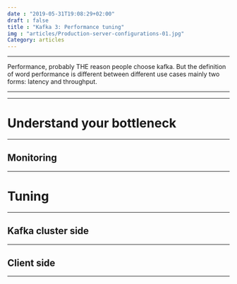 ```yaml
---
date : "2019-05-31T19:08:29+02:00"
draft : false
title : "Kafka 3: Performance tuning"
img : "articles/Production-server-configurations-01.jpg"
Category: articles
---
```


***
Performance, probably THE reason people choose kafka. But the definition of word performance is different between different use cases mainly two forms: latency and throughput.

***
---
# Understand your bottleneck
---
## Monitoring
---
# Tuning
---
## Kafka cluster side
---

## Client side

---
